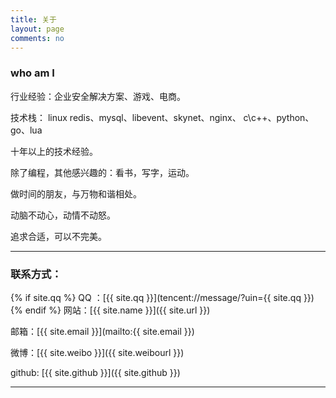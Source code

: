 ```yaml
---
title: 关于
layout: page
comments: no
---
```


### who am I 

行业经验：企业安全解决方案、游戏、电商。

技术栈： linux redis、mysql、libevent、skynet、nginx、 c\c++、python、go、lua

十年以上的技术经验。

除了编程，其他感兴趣的：看书，写字，运动。

做时间的朋友，与万物和谐相处。

动脑不动心，动情不动怒。

追求合适，可以不完美。

----

### 联系方式： 

{% if site.qq %}
QQ ：[{{ site.qq }}](tencent://message/?uin={{ site.qq }})
{% endif %}
网站：[{{ site.name }}]({{ site.url }})

邮箱：[{{ site.email }}](mailto:{{ site.email }})

微博：[{{ site.weibo }}]({{ site.weibourl }})

github: [{{ site.github }}]({{ site.github }})


----
